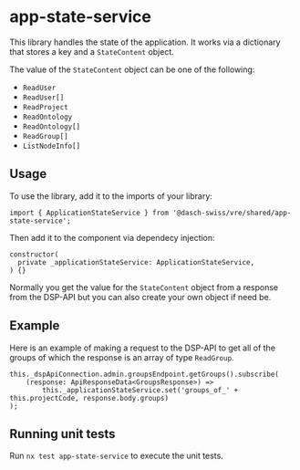 # app-state-service

This library handles the state of the application. It works via a dictionary that stores a key and a `StateContent` object.

The value of the `StateContent` object can be one of the following:
- `ReadUser`
- `ReadUser[]`
- `ReadProject`
- `ReadOntology`
- `ReadOntology[]`
- `ReadGroup[]`
- `ListNodeInfo[]`

## Usage
To use the library, add it to the imports of your library:

    import { ApplicationStateService } from '@dasch-swiss/vre/shared/app-state-service';

Then add it to the component via dependecy injection:

    constructor(
      private _applicationStateService: ApplicationStateService,
    ) {}

Normally you get the value for the `StateContent` object from a response from the DSP-API but you can also create your own object if need be.

## Example
Here is an example of making a request to the DSP-API to get all of the groups of which the response is an array of type `ReadGroup`.

    this._dspApiConnection.admin.groupsEndpoint.getGroups().subscribe(
        (response: ApiResponseData<GroupsResponse>) =>
            this._applicationStateService.set('groups_of_' + this.projectCode, response.body.groups)
    );
## Running unit tests

Run `nx test app-state-service` to execute the unit tests.
